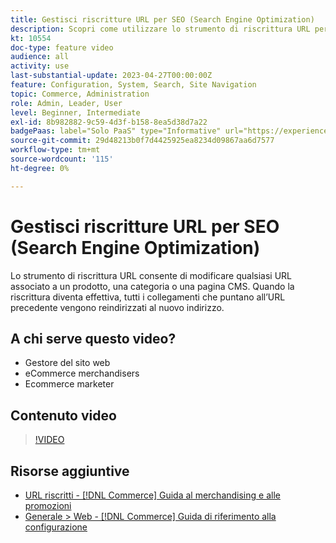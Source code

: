 ```yaml
---
title: Gestisci riscritture URL per SEO (Search Engine Optimization)
description: Scopri come utilizzare lo strumento di riscrittura URL per modificare qualsiasi URL associato a un prodotto, una categoria o una pagina CMS.
kt: 10554
doc-type: feature video
audience: all
activity: use
last-substantial-update: 2023-04-27T00:00:00Z
feature: Configuration, System, Search, Site Navigation
topic: Commerce, Administration
role: Admin, Leader, User
level: Beginner, Intermediate
exl-id: 8b982882-9c59-4d3f-b158-8ea5d38d7a22
badgePaas: label="Solo PaaS" type="Informative" url="https://experienceleague.adobe.com/it/docs/commerce/user-guides/product-solutions" tooltip="Applicabile solo ai progetti Adobe Commerce on Cloud (infrastruttura PaaS gestita da Adobe) e ai progetti on-premise."
source-git-commit: 29d48213b0f7d4425925ea8234d09867aa6d7577
workflow-type: tm+mt
source-wordcount: '115'
ht-degree: 0%

---
```


# Gestisci riscritture URL per SEO (Search Engine Optimization)

Lo strumento di riscrittura URL consente di modificare qualsiasi URL associato a un prodotto, una categoria o una pagina CMS. Quando la riscrittura diventa effettiva, tutti i collegamenti che puntano all’URL precedente vengono reindirizzati al nuovo indirizzo.

## A chi serve questo video?

- Gestore del sito web
- eCommerce merchandisers
- Ecommerce marketer

## Contenuto video

>[!VIDEO](https://video.tv.adobe.com/v/343751?quality=12&learn=on)

## Risorse aggiuntive

- [URL riscritti - [!DNL Commerce] Guida al merchandising e alle promozioni](https://experienceleague.adobe.com/docs/commerce-admin/marketing/seo/url-rewrites/url-rewrite.html?lang=it)
- [Generale > Web - [!DNL Commerce] Guida di riferimento alla configurazione](https://experienceleague.adobe.com/docs/commerce-admin/config/general/web.html?lang=it)
